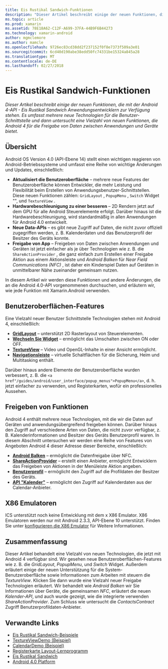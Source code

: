 ```yaml
---
title: Eis Rustikal Sandwich-Funktionen
description: "Dieser Artikel beschreibt einige der neuen Funktionen, die mit der Android 4-API - Eis Rustikal Sandwich Anwendungsentwicklern zur Verfügung stehen. Es umfasst mehrere neue Technologien für die Benutzer-Schnittstelle und dann untersucht eine Vielzahl von neuen Funktionen, die Android 4 für die Freigabe von Daten zwischen Anwendungen und Geräte bietet."
ms.topic: article
ms.prod: xamarin
ms.assetid: 78E18A62-C12F-A699-37FA-44B9F6B44273
ms.technology: xamarin-android
author: mgmclemore
ms.author: mamcle
ms.openlocfilehash: 9726ec83cd38dd2f237152f0f8e7373f509a3e01
ms.sourcegitcommit: 6cd40d190abe38edd50fc74331be15324a845a28
ms.translationtype: MT
ms.contentlocale: de-DE
ms.lasthandoff: 02/27/2018
---
```

# <a name="ice-cream-sandwich-features"></a>Eis Rustikal Sandwich-Funktionen

_Dieser Artikel beschreibt einige der neuen Funktionen, die mit der Android 4-API - Eis Rustikal Sandwich Anwendungsentwicklern zur Verfügung stehen. Es umfasst mehrere neue Technologien für die Benutzer-Schnittstelle und dann untersucht eine Vielzahl von neuen Funktionen, die Android 4 für die Freigabe von Daten zwischen Anwendungen und Geräte bietet._

## <a name="overview"></a>Übersicht

Android OS Version 4.0 (API-Ebene 14) stellt einen wichtigen reagieren von Android-Betriebssysteme und umfasst eine Reihe von wichtige Änderungen und Updates, einschließlich:

-   **Aktualisiert die Benutzeroberfläche** – mehrere neue Features der Benutzeroberfläche können Entwickler, die mehr Leistung und Flexibilität beim Erstellen von Anwendungsbenutzer-Schnittstellen. Diese neuen Funktionen zählen: `GridLayout` , `PopupMenu` , `Switch` Widget "", und `TextureView` . 
-   **Hardwarebeschleunigung zu einer besseren** – 2D Rendern jetzt auf dem GPU für alle Android Steuerelemente erfolgt. Darüber hinaus ist die Hardwarebeschleunigung, wird standardmäßig in allen Anwendungen für Android 4.0 entwickelt. 
-   **Neue Data-APIs** – es gibt neue Zugriff auf Daten, die nicht zuvor offiziell zugegriffen werden, z. B. Kalenderdaten und das Benutzerprofil der Besitzer des Geräts konnte. 
-   **Freigabe von App** – Freigeben von Daten zwischen Anwendungen und Geräten ist jetzt einfacher als je über Technologien wie z. B. die `ShareActionProvider` , die ganz einfach zum Erstellen einer Freigabe Aktion aus einem Aktionsleiste und *Android Balken* für *Near Field Communications (NFC)* , ist daher ein Kinderspiel Daten auf Geräten in unmittelbarer Nähe zueinander gemeinsam nutzen. 


In diesem Artikel wir werden diese Funktionen und andere Änderungen, die an die Android 4.0-API vorgenommenen durchsuchen, und erläutern wir, wie jede Funktion mit Xamarin.Android verwenden.

## <a name="user-interface-features"></a>Benutzeroberflächen-Features

Eine Vielzahl neuer Benutzer Schnittstelle Technologien stehen mit Android 4, einschließlich:

-   **[GridLayout](~/android/user-interface/layouts/grid-layout.md)**  – unterstützt 2D Rasterlayout von Steuerelementen. 
-   **[Wechseln Sie Widget](~/android/user-interface/controls/switch.md)**  – ermöglicht das Umschalten zwischen ON oder OFF. 
-   **[TextureView](~/android/user-interface/controls/texture-view.md)**  – Video und OpenGL-Inhalte in einer Ansicht ermöglicht. 
-   **[Navigationsleiste](~/android/user-interface/controls/navigation-bar.md)**  – virtuelle Schaltflächen für die Sicherung, Heim und Multitasking enthält. 


Darüber hinaus andere Elemente der Benutzeroberfläche wurden verbessert, z. B. die `<a href"/guides/android/user_interface/popup_menus">PopupMenu</a>`, d. h. jetzt einfacher zu verwenden, und Registerkarten, wofür ein professionelles Aussehen.

## <a name="sharing-features"></a>Freigeben von Funktionen

Android 4 enthält mehrere neue Technologien, mit die wir die Daten auf Geräten und anwendungsübergreifend freigeben können. Darüber hinaus den Zugriff auf verschiedene Arten von Daten, die nicht zuvor verfügbar, z. B. Kalenderinformationen und Besitzer des Geräts Benutzerprofil waren. In diesem Abschnitt untersuchen wir werden eine Reihe von Features von Angeboten Android 4 dieser Adresse dieser Bereiche, einschließlich:

-  **[Android Balken](~/android/platform/android-beam.md)**  – ermöglicht die Datenfreigabe über NFC.
-   **[ShareActionProvider](~/android/user-interface/controls/action-bar.md)**  – erstellt einen Anbieter, ermöglicht Entwicklern das Freigeben von Aktionen in der Menüleiste Aktion angeben. 
-   **[Benutzerprofil](~/android/user-interface/user-profile.md)**  – ermöglicht den Zugriff auf die Profildaten der Besitzer des Geräts. 
-   **[API "Kalender"](~/android/user-interface/controls/calendar.md)**  – ermöglicht den Zugriff auf Kalenderdaten aus der Calendar-Anbieter. 

## <a name="x86-emulators"></a>X86 Emulatoren

ICS unterstützt noch keine Entwicklung mit dem x X86 Emulator. X86 Emulatoren werden nur mit Android 2.3.3, API-Ebene 10 unterstützt. Finden Sie unter [konfigurieren die X86 Emulator](~/android/get-started/installation/android-emulator/index.md) für Weitere Informationen.

## <a name="summary"></a>Zusammenfassung

Dieser Artikel behandelt eine Vielzahl von neuen Technologien, die jetzt mit Android 4 verfügbar sind. Wir gesehen neue Benutzeroberflächen-Features wie z. B. die *GridLayout*, *PopupMenu*, und *Switch* Widget. Außerdem erläutert einige der neuen Unterstützung für die System-Benutzeroberfläche sowie Informationen zum Arbeiten mit steuern die *TextureView*. Klicken Sie dann wurde eine Vielzahl neuer Freigabe Technologien erläutert. Wir behandelt wie *Android Balken* wir Sie Informationen über Geräte, die gemeinsamen *NFC*, erläutert die neuen *Kalender-API*, und auch wurde gezeigt, wie die integrierte verwenden *ShareActionProvider*.
Zum Schluss wie untersucht die *ContactsContract* Zugriff Benutzerprofildaten-Anbieter.



## <a name="related-links"></a>Verwandte Links

- [Eis Rustikal Sandwich-Beispiele](https://developer.xamarin.com/samples/monodroid/PlatformFeatures/ICS_Samples/)
- [TextureViewDemo (Beispiel)](https://developer.xamarin.com/samples/monodroid/TextureViewDemo/)
- [CalendarDemo (Beispiel)](https://developer.xamarin.com/samples/monodroid/CalendarDemo/)
- [Registerkarte Layout-Lernprogramm](~/android/user-interface/layouts/tab-layout/index.md)
- [Eis Rustikal Sandwich](http://developer.android.com/about/versions/android-4.0-highlights.html)
- [Android 4.0 Platform](http://developer.android.com/about/versions/android-4.0.html)
